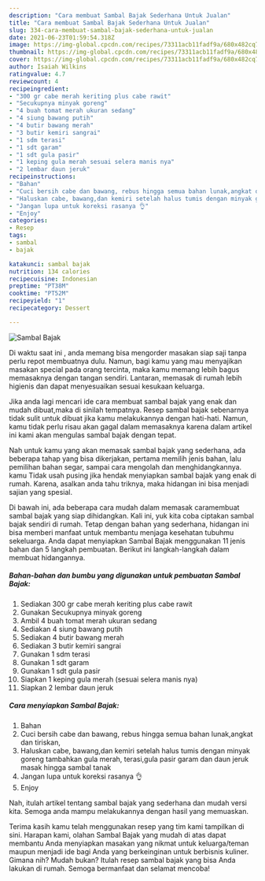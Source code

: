 ```yaml
---
description: "Cara membuat Sambal Bajak Sederhana Untuk Jualan"
title: "Cara membuat Sambal Bajak Sederhana Untuk Jualan"
slug: 334-cara-membuat-sambal-bajak-sederhana-untuk-jualan
date: 2021-06-23T01:59:54.318Z
image: https://img-global.cpcdn.com/recipes/73311acb11fadf9a/680x482cq70/sambal-bajak-foto-resep-utama.jpg
thumbnail: https://img-global.cpcdn.com/recipes/73311acb11fadf9a/680x482cq70/sambal-bajak-foto-resep-utama.jpg
cover: https://img-global.cpcdn.com/recipes/73311acb11fadf9a/680x482cq70/sambal-bajak-foto-resep-utama.jpg
author: Isaiah Wilkins
ratingvalue: 4.7
reviewcount: 4
recipeingredient:
- "300 gr cabe merah keriting plus cabe rawit"
- "Secukupnya minyak goreng"
- "4 buah tomat merah ukuran sedang"
- "4 siung bawang putih"
- "4 butir bawang merah"
- "3 butir kemiri sangrai"
- "1 sdm terasi"
- "1 sdt garam"
- "1 sdt gula pasir"
- "1 keping gula merah sesuai selera manis nya"
- "2 lembar daun jeruk"
recipeinstructions:
- "Bahan"
- "Cuci bersih cabe dan bawang, rebus hingga semua bahan lunak,angkat dan tiriskan,"
- "Haluskan cabe, bawang,dan kemiri setelah halus tumis dengan minyak goreng tambahkan gula merah, terasi,gula pasir garam dan daun jeruk masak hingga sambal tanak"
- "Jangan lupa untuk koreksi rasanya 👌"
- "Enjoy"
categories:
- Resep
tags:
- sambal
- bajak

katakunci: sambal bajak 
nutrition: 134 calories
recipecuisine: Indonesian
preptime: "PT38M"
cooktime: "PT52M"
recipeyield: "1"
recipecategory: Dessert

---
```



![Sambal Bajak](https://img-global.cpcdn.com/recipes/73311acb11fadf9a/680x482cq70/sambal-bajak-foto-resep-utama.jpg)

Di waktu  saat ini , anda memang bisa mengorder masakan siap saji tanpa perlu repot membuatnya dulu. Namun, bagi kamu yang mau menyajikan masakan special pada orang tercinta, maka kamu memang lebih bagus memasaknya dengan tangan sendiri. Lantaran, memasak di rumah lebih higienis dan dapat menyesuaikan sesuai kesukaan keluarga.

Jika anda lagi mencari ide cara membuat sambal bajak yang enak dan mudah dibuat,maka di sinilah tempatnya. Resep sambal bajak  sebenarnya tidak sulit untuk dibuat jika kamu melakukannya dengan hati-hati. Namun, kamu tidak perlu risau akan gagal dalam memasaknya 
karena dalam artikel ini kami akan mengulas sambal bajak dengan tepat.  



Nah untuk kamu yang akan memasak sambal bajak yang sederhana, ada beberapa tahap yang bisa dikerjakan, pertama memilih jenis bahan, lalu pemilihan bahan segar, sampai cara mengolah dan menghidangkannya. kamu Tidak usah pusing jika hendak menyiapkan sambal bajak yang enak di rumah. Karena, asalkan anda  tahu triknya, maka hidangan ini bisa menjadi sajian yang spesial.

Di bawah ini, ada beberapa cara mudah dalam memasak caramembuat sambal bajak yang siap dihidangkan. Kali ini, yuk kita coba ciptakan sambal bajak sendiri di rumah. Tetap dengan bahan yang sederhana, hidangan ini bisa memberi manfaat untuk membantu menjaga kesehatan tubuhmu sekeluarga. Anda dapat menyiapkan Sambal Bajak menggunakan 11 jenis bahan dan 5 langkah pembuatan. Berikut ini langkah-langkah dalam membuat hidangannya.

<!--inarticleads1-->

##### Bahan-bahan dan bumbu yang digunakan untuk pembuatan Sambal Bajak:

1. Sediakan 300 gr cabe merah keriting plus cabe rawit
1. Gunakan Secukupnya minyak goreng
1. Ambil 4 buah tomat merah ukuran sedang
1. Sediakan 4 siung bawang putih
1. Sediakan 4 butir bawang merah
1. Sediakan 3 butir kemiri sangrai
1. Gunakan 1 sdm terasi
1. Gunakan 1 sdt garam
1. Gunakan 1 sdt gula pasir
1. Siapkan 1 keping gula merah (sesuai selera manis nya)
1. Siapkan 2 lembar daun jeruk




<!--inarticleads2-->

##### Cara menyiapkan Sambal Bajak:

1. Bahan
1. Cuci bersih cabe dan bawang, rebus hingga semua bahan lunak,angkat dan tiriskan,
1. Haluskan cabe, bawang,dan kemiri setelah halus tumis dengan minyak goreng tambahkan gula merah, terasi,gula pasir garam dan daun jeruk masak hingga sambal tanak
1. Jangan lupa untuk koreksi rasanya 👌
1. Enjoy




Nah, itulah artikel tentang  sambal bajak  yang sederhana dan mudah versi kita. Semoga anda mampu melakukannya dengan hasil yang memuaskan. 

Terima kasih kamu telah menggunakan resep yang tim kami tampilkan di sini. Harapan kami, olahan  Sambal Bajak yang mudah di atas dapat membantu Anda menyiapkan masakan yang nikmat untuk keluarga/teman maupun menjadi ide bagi Anda yang berkeinginan untuk berbisnis kuliner. Gimana nih? Mudah bukan? Itulah resep sambal bajak yang bisa Anda lakukan di rumah. Semoga bermanfaat dan selamat mencoba!

